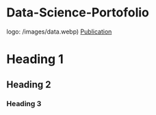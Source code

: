 # Data-Science-Portofolio

logo: /images/data.webp)
[Publication](https://www.mdpi.com/1424-8220/22/8/3048) 
# Heading 1

## Heading 2

### Heading 3

